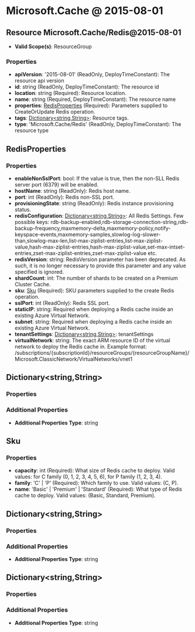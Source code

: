 # Microsoft.Cache @ 2015-08-01

## Resource Microsoft.Cache/Redis@2015-08-01
* **Valid Scope(s)**: ResourceGroup
### Properties
* **apiVersion**: '2015-08-01' (ReadOnly, DeployTimeConstant): The resource api version
* **id**: string (ReadOnly, DeployTimeConstant): The resource id
* **location**: string (Required): Resource location.
* **name**: string (Required, DeployTimeConstant): The resource name
* **properties**: [RedisProperties](#redisproperties) (Required): Parameters supplied to CreateOrUpdate Redis operation.
* **tags**: [Dictionary<string,String>](#dictionarystringstring): Resource tags.
* **type**: 'Microsoft.Cache/Redis' (ReadOnly, DeployTimeConstant): The resource type

## RedisProperties
### Properties
* **enableNonSslPort**: bool: If the value is true, then the non-SLL Redis server port (6379) will be enabled.
* **hostName**: string (ReadOnly): Redis host name.
* **port**: int (ReadOnly): Redis non-SSL port.
* **provisioningState**: string (ReadOnly): Redis instance provisioning status.
* **redisConfiguration**: [Dictionary<string,String>](#dictionarystringstring): All Redis Settings. Few possible keys: rdb-backup-enabled,rdb-storage-connection-string,rdb-backup-frequency,maxmemory-delta,maxmemory-policy,notify-keyspace-events,maxmemory-samples,slowlog-log-slower-than,slowlog-max-len,list-max-ziplist-entries,list-max-ziplist-value,hash-max-ziplist-entries,hash-max-ziplist-value,set-max-intset-entries,zset-max-ziplist-entries,zset-max-ziplist-value etc.
* **redisVersion**: string: RedisVersion parameter has been deprecated. As such, it is no longer necessary to provide this parameter and any value specified is ignored.
* **shardCount**: int: The number of shards to be created on a Premium Cluster Cache.
* **sku**: [Sku](#sku) (Required): SKU parameters supplied to the create Redis operation.
* **sslPort**: int (ReadOnly): Redis SSL port.
* **staticIP**: string: Required when deploying a Redis cache inside an existing Azure Virtual Network.
* **subnet**: string: Required when deploying a Redis cache inside an existing Azure Virtual Network.
* **tenantSettings**: [Dictionary<string,String>](#dictionarystringstring): tenantSettings
* **virtualNetwork**: string: The exact ARM resource ID of the virtual network to deploy the Redis cache in. Example format: /subscriptions/{subscriptionId}/resourceGroups/{resourceGroupName}/Microsoft.ClassicNetwork/VirtualNetworks/vnet1

## Dictionary<string,String>
### Properties
### Additional Properties
* **Additional Properties Type**: string

## Sku
### Properties
* **capacity**: int (Required): What size of Redis cache to deploy. Valid values: for C family (0, 1, 2, 3, 4, 5, 6), for P family (1, 2, 3, 4).
* **family**: 'C' | 'P' (Required): Which family to use. Valid values: (C, P).
* **name**: 'Basic' | 'Premium' | 'Standard' (Required): What type of Redis cache to deploy. Valid values: (Basic, Standard, Premium).

## Dictionary<string,String>
### Properties
### Additional Properties
* **Additional Properties Type**: string

## Dictionary<string,String>
### Properties
### Additional Properties
* **Additional Properties Type**: string

